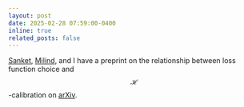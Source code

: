 ```yaml
---
layout: post
date: 2025-02-28 07:59:00-0400
inline: true
related_posts: false
---
```


[Sanket](https://sanketkshah.github.io), [Milind](https://teamcore.seas.harvard.edu/tambe/), and I have a preprint on the relationship between loss function choice and $$\mathcal{H}$$-calibration on [arXiv](https://arxiv.org/abs/2502.19522).
